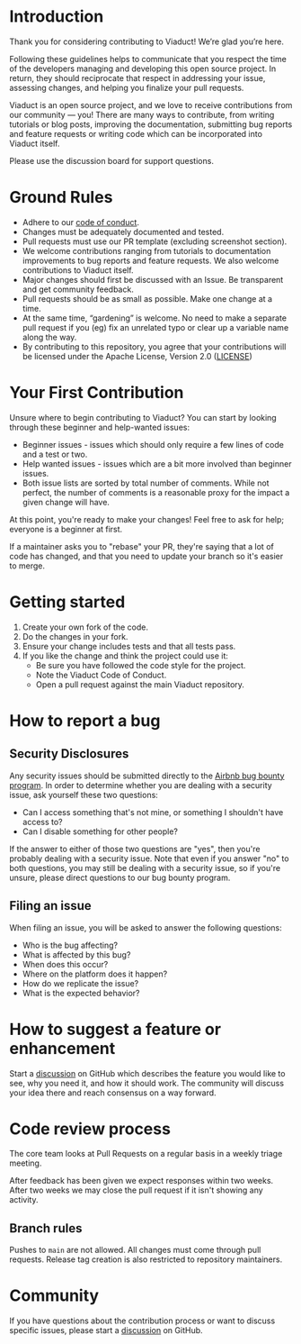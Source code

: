 # Introduction

Thank you for considering contributing to Viaduct! We’re glad you’re here.

Following these guidelines helps to communicate that you respect the time of the developers managing and developing this open source project. In return, they should reciprocate that respect in addressing your issue, assessing changes, and helping you finalize your pull requests.

Viaduct is an open source project, and we love to receive contributions from our community — you! There are many ways to contribute, from writing tutorials or blog posts, improving the documentation, submitting bug reports and feature requests or writing code which can be incorporated into Viaduct itself.

Please use the discussion board for support questions.

# Ground Rules

* Adhere to our [code of conduct](https://airbnb.io/codeofconduct).
* Changes must be adequately documented and tested.
* Pull requests must use our PR template (excluding screenshot section).
* We welcome contributions ranging from tutorials to documentation improvements to bug reports and feature requests. We also welcome contributions to Viaduct itself.
* Major changes should first be discussed with an Issue. Be transparent and get community feedback.
* Pull requests should be as small as possible. Make one change at a time.
* At the same time, “gardening” is welcome. No need to make a separate pull request if you (eg) fix an unrelated typo or clear up a variable name along the way.
* By contributing to this repository, you agree that your contributions will be licensed under the Apache License, Version 2.0 ([LICENSE](LICENSE))

# Your First Contribution

Unsure where to begin contributing to Viaduct? You can start by looking through these beginner and help-wanted issues:

* Beginner issues - issues which should only require a few lines of code and a test or two.
* Help wanted issues - issues which are a bit more involved than beginner issues.
* Both issue lists are sorted by total number of comments. While not perfect, the number of comments is a reasonable proxy for the impact a given change will have.

At this point, you're ready to make your changes! Feel free to ask for help; everyone is a beginner at first.

If a maintainer asks you to "rebase" your PR, they're saying that a lot of code has changed, and that you need to update your branch so it's easier to merge.

# Getting started

1. Create your own fork of the code.
2. Do the changes in your fork.
3. Ensure your change includes tests and that all tests pass.
4. If you like the change and think the project could use it:
    * Be sure you have followed the code style for the project.
    * Note the Viaduct Code of Conduct.
    * Open a pull request against the main Viaduct repository.

# How to report a bug
## Security Disclosures
Any security issues should be submitted directly to the [Airbnb bug bounty program](https://hackerone.com/airbnb). In order to determine whether you are dealing with a security issue, ask yourself these two questions:

* Can I access something that's not mine, or something I shouldn't have access to?
* Can I disable something for other people?

If the answer to either of those two questions are "yes", then you're probably dealing with a security issue. Note that even if you answer "no" to both questions, you may still be dealing with a security issue, so if you're unsure, please direct questions to our bug bounty program.

## Filing an issue

When filing an issue, you will be asked to answer the following questions:
* Who is the bug affecting?
* What is affected by this bug?
* When does this occur?
* Where on the platform does it happen?
* How do we replicate the issue?
* What is the expected behavior?

# How to suggest a feature or enhancement

Start a [discussion](https://github.com/airbnb/viaduct/discussions) on GitHub which describes the feature you would like to see, why you need it, and how it should work. The community will discuss your idea there and reach consensus on a way forward.

# Code review process

The core team looks at Pull Requests on a regular basis in a weekly triage meeting.

After feedback has been given we expect responses within two weeks. After two weeks we may close the pull request if it isn't showing any activity.

## Branch rules

Pushes to `main` are not allowed. All changes must come through pull requests. Release tag creation is also restricted to repository maintainers.

# Community

If you have questions about the contribution process or want to discuss specific issues, please start a [discussion](https://github.com/airbnb/viaduct/discussions) on GitHub.
